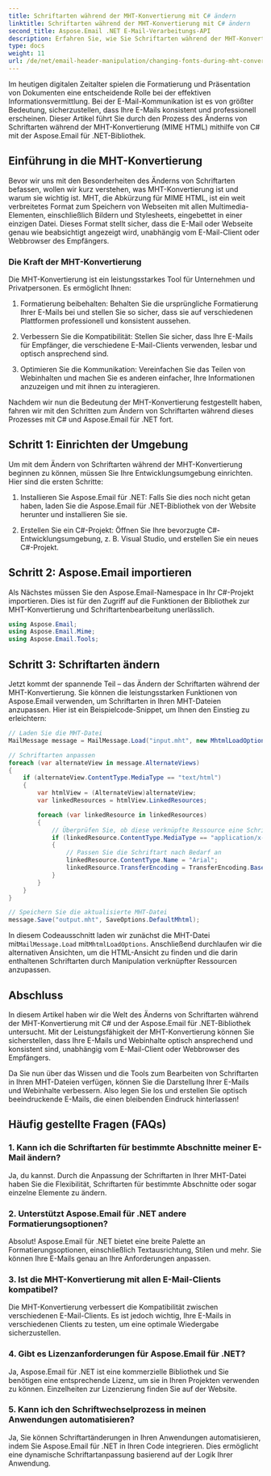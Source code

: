 ```yaml
---
title: Schriftarten während der MHT-Konvertierung mit C# ändern
linktitle: Schriftarten während der MHT-Konvertierung mit C# ändern
second_title: Aspose.Email .NET E-Mail-Verarbeitungs-API
description: Erfahren Sie, wie Sie Schriftarten während der MHT-Konvertierung mit Aspose.Email für .NET ändern. Schritt-für-Schritt-Anleitung mit Quellcode. Perfekt für die E-Mail-Archivierung und Dokumentenverwaltung.
type: docs
weight: 11
url: /de/net/email-header-manipulation/changing-fonts-during-mht-conversion-using-csharp/
---
```


Im heutigen digitalen Zeitalter spielen die Formatierung und Präsentation von Dokumenten eine entscheidende Rolle bei der effektiven Informationsvermittlung. Bei der E-Mail-Kommunikation ist es von größter Bedeutung, sicherzustellen, dass Ihre E-Mails konsistent und professionell erscheinen. Dieser Artikel führt Sie durch den Prozess des Änderns von Schriftarten während der MHT-Konvertierung (MIME HTML) mithilfe von C# mit der Aspose.Email für .NET-Bibliothek.

## Einführung in die MHT-Konvertierung

Bevor wir uns mit den Besonderheiten des Änderns von Schriftarten befassen, wollen wir kurz verstehen, was MHT-Konvertierung ist und warum sie wichtig ist. MHT, die Abkürzung für MIME HTML, ist ein weit verbreitetes Format zum Speichern von Webseiten mit allen Multimedia-Elementen, einschließlich Bildern und Stylesheets, eingebettet in einer einzigen Datei. Dieses Format stellt sicher, dass die E-Mail oder Webseite genau wie beabsichtigt angezeigt wird, unabhängig vom E-Mail-Client oder Webbrowser des Empfängers.

### Die Kraft der MHT-Konvertierung

Die MHT-Konvertierung ist ein leistungsstarkes Tool für Unternehmen und Privatpersonen. Es ermöglicht Ihnen:

1. Formatierung beibehalten: Behalten Sie die ursprüngliche Formatierung Ihrer E-Mails bei und stellen Sie so sicher, dass sie auf verschiedenen Plattformen professionell und konsistent aussehen.

2. Verbessern Sie die Kompatibilität: Stellen Sie sicher, dass Ihre E-Mails für Empfänger, die verschiedene E-Mail-Clients verwenden, lesbar und optisch ansprechend sind.

3. Optimieren Sie die Kommunikation: Vereinfachen Sie das Teilen von Webinhalten und machen Sie es anderen einfacher, Ihre Informationen anzuzeigen und mit ihnen zu interagieren.

Nachdem wir nun die Bedeutung der MHT-Konvertierung festgestellt haben, fahren wir mit den Schritten zum Ändern von Schriftarten während dieses Prozesses mit C# und Aspose.Email für .NET fort.

## Schritt 1: Einrichten der Umgebung

Um mit dem Ändern von Schriftarten während der MHT-Konvertierung beginnen zu können, müssen Sie Ihre Entwicklungsumgebung einrichten. Hier sind die ersten Schritte:

1. Installieren Sie Aspose.Email für .NET: Falls Sie dies noch nicht getan haben, laden Sie die Aspose.Email für .NET-Bibliothek von der Website herunter und installieren Sie sie.

2. Erstellen Sie ein C#-Projekt: Öffnen Sie Ihre bevorzugte C#-Entwicklungsumgebung, z. B. Visual Studio, und erstellen Sie ein neues C#-Projekt.

## Schritt 2: Aspose.Email importieren

Als Nächstes müssen Sie den Aspose.Email-Namespace in Ihr C#-Projekt importieren. Dies ist für den Zugriff auf die Funktionen der Bibliothek zur MHT-Konvertierung und Schriftartenbearbeitung unerlässlich.

```csharp
using Aspose.Email;
using Aspose.Email.Mime;
using Aspose.Email.Tools;
```

## Schritt 3: Schriftarten ändern

Jetzt kommt der spannende Teil – das Ändern der Schriftarten während der MHT-Konvertierung. Sie können die leistungsstarken Funktionen von Aspose.Email verwenden, um Schriftarten in Ihren MHT-Dateien anzupassen. Hier ist ein Beispielcode-Snippet, um Ihnen den Einstieg zu erleichtern:

```csharp
// Laden Sie die MHT-Datei
MailMessage message = MailMessage.Load("input.mht", new MhtmlLoadOptions());

// Schriftarten anpassen
foreach (var alternateView in message.AlternateViews)
{
    if (alternateView.ContentType.MediaType == "text/html")
    {
        var htmlView = (AlternateView)alternateView;
        var linkedResources = htmlView.LinkedResources;

        foreach (var linkedResource in linkedResources)
        {
            // Überprüfen Sie, ob diese verknüpfte Ressource eine Schriftart darstellt
            if (linkedResource.ContentType.MediaType == "application/x-font-ttf")
            {
                // Passen Sie die Schriftart nach Bedarf an
                linkedResource.ContentType.Name = "Arial";
                linkedResource.TransferEncoding = TransferEncoding.Base64;
            }
        }
    }
}

// Speichern Sie die aktualisierte MHT-Datei
message.Save("output.mht", SaveOptions.DefaultMhtml);
```

 In diesem Codeausschnitt laden wir zunächst die MHT-Datei mit`MailMessage.Load` mit`MhtmlLoadOptions`. Anschließend durchlaufen wir die alternativen Ansichten, um die HTML-Ansicht zu finden und die darin enthaltenen Schriftarten durch Manipulation verknüpfter Ressourcen anzupassen.

## Abschluss

In diesem Artikel haben wir die Welt des Änderns von Schriftarten während der MHT-Konvertierung mit C# und der Aspose.Email für .NET-Bibliothek untersucht. Mit der Leistungsfähigkeit der MHT-Konvertierung können Sie sicherstellen, dass Ihre E-Mails und Webinhalte optisch ansprechend und konsistent sind, unabhängig vom E-Mail-Client oder Webbrowser des Empfängers.

Da Sie nun über das Wissen und die Tools zum Bearbeiten von Schriftarten in Ihren MHT-Dateien verfügen, können Sie die Darstellung Ihrer E-Mails und Webinhalte verbessern. Also legen Sie los und erstellen Sie optisch beeindruckende E-Mails, die einen bleibenden Eindruck hinterlassen!

## Häufig gestellte Fragen (FAQs)

### 1. Kann ich die Schriftarten für bestimmte Abschnitte meiner E-Mail ändern?

   Ja, du kannst. Durch die Anpassung der Schriftarten in Ihrer MHT-Datei haben Sie die Flexibilität, Schriftarten für bestimmte Abschnitte oder sogar einzelne Elemente zu ändern.

### 2. Unterstützt Aspose.Email für .NET andere Formatierungsoptionen?

   Absolut! Aspose.Email für .NET bietet eine breite Palette an Formatierungsoptionen, einschließlich Textausrichtung, Stilen und mehr. Sie können Ihre E-Mails genau an Ihre Anforderungen anpassen.

### 3. Ist die MHT-Konvertierung mit allen E-Mail-Clients kompatibel?

   Die MHT-Konvertierung verbessert die Kompatibilität zwischen verschiedenen E-Mail-Clients. Es ist jedoch wichtig, Ihre E-Mails in verschiedenen Clients zu testen, um eine optimale Wiedergabe sicherzustellen.

### 4. Gibt es Lizenzanforderungen für Aspose.Email für .NET?

   Ja, Aspose.Email für .NET ist eine kommerzielle Bibliothek und Sie benötigen eine entsprechende Lizenz, um sie in Ihren Projekten verwenden zu können. Einzelheiten zur Lizenzierung finden Sie auf der Website.

### 5. Kann ich den Schriftwechselprozess in meinen Anwendungen automatisieren?

   Ja, Sie können Schriftartänderungen in Ihren Anwendungen automatisieren, indem Sie Aspose.Email für .NET in Ihren Code integrieren. Dies ermöglicht eine dynamische Schriftartanpassung basierend auf der Logik Ihrer Anwendung.